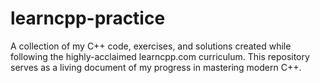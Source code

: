 # learncpp-practice
A collection of my C++ code, exercises, and solutions created while following the highly-acclaimed learncpp.com curriculum. This repository serves as a living document of my progress in mastering modern C++.
